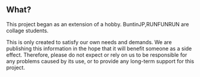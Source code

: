 ## What?
This project began as an extension of a hobby. BuntinJP,RUNFUNRUN are collage students.


This is only created to satisfy our own needs and demands. We are publishing this information in the hope that it will benefit someone as a side effect.
Therefore, please do not expect or rely on us to be responsible for any problems caused by its use, or to provide any long-term support for this project.
